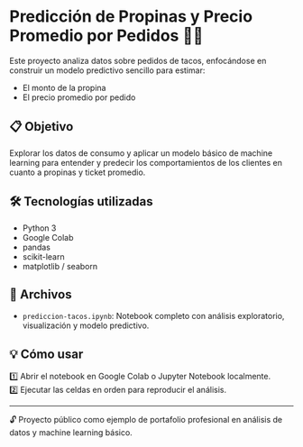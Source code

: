 # Predicción de Propinas y Precio Promedio por Pedidos 🌮💸

Este proyecto analiza datos sobre pedidos de tacos, enfocándose en construir un modelo predictivo sencillo para estimar:
- El monto de la propina
- El precio promedio por pedido

## 📋 Objetivo
Explorar los datos de consumo y aplicar un modelo básico de machine learning para entender y predecir los comportamientos de los clientes en cuanto a propinas y ticket promedio.

## 🛠️ Tecnologías utilizadas
- Python 3
- Google Colab
- pandas
- scikit-learn
- matplotlib / seaborn

## 📒 Archivos
- `prediccion-tacos.ipynb`: Notebook completo con análisis exploratorio, visualización y modelo predictivo.

## 💡 Cómo usar
1️⃣ Abrir el notebook en Google Colab o Jupyter Notebook localmente.  
2️⃣ Ejecutar las celdas en orden para reproducir el análisis.

---

🔓 Proyecto público como ejemplo de portafolio profesional en análisis de datos y machine learning básico.
